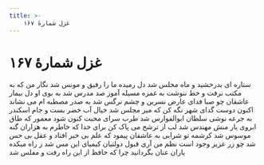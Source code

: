 ```yaml
---
title: >-
    غزل شمارهٔ ۱۶۷
---
```

# غزل شمارهٔ ۱۶۷

ستاره ای بدرخشید و ماه مجلس شد
دل رمیده ما را رفیق و مونس شد
نگار من که به مکتب نرفت و خط ننوشت
به غمزه مسیله آموز صد مدرس شد
به بوی او دل بیمار عاشقان چو صبا
فدای عارض نسرین و چشم نرگس شد
به صدر مصطبه ام می نشاند اکنون دوست
گدای شهر نگه کن که میر مجلس شد
خیال آب خضر بست و جام اسکندر
به جرعه نوشی سلطان ابوالفوارس شد
طرب سرای محبت کنون شود معمور
که طاق ابروی یار منش مهندس شد
لب از ترشح می پاک کن برای خدا
که خاطرم به هزاران گنه موسوس شد
کرشمه تو شرابی به عاشقان پیمود
که علم بی خبر افتاد و عقل بی حس شد
چو زر عزیز وجود است نظم من آری
قبول دولتیان کیمیای این مس شد
ز راه میکده یاران عنان بگردانید
چرا که حافظ از این راه رفت و مفلس شد
